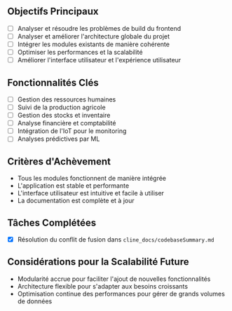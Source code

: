 ## Objectifs Principaux

-   [ ] Analyser et résoudre les problèmes de build du frontend
-   [ ] Analyser et améliorer l'architecture globale du projet
-   [ ] Intégrer les modules existants de manière cohérente
-   [ ] Optimiser les performances et la scalabilité
-   [ ] Améliorer l'interface utilisateur et l'expérience utilisateur

## Fonctionnalités Clés

-   [ ] Gestion des ressources humaines
-   [ ] Suivi de la production agricole
-   [ ] Gestion des stocks et inventaire
-   [ ] Analyse financière et comptabilité
-   [ ] Intégration de l'IoT pour le monitoring
-   [ ] Analyses prédictives par ML

## Critères d'Achèvement

-   Tous les modules fonctionnent de manière intégrée
-   L'application est stable et performante
-   L'interface utilisateur est intuitive et facile à utiliser
-   La documentation est complète et à jour

## Tâches Complétées

-   [x] Résolution du conflit de fusion dans `cline_docs/codebaseSummary.md`

## Considérations pour la Scalabilité Future

-   Modularité accrue pour faciliter l'ajout de nouvelles fonctionnalités
-   Architecture flexible pour s'adapter aux besoins croissants
-   Optimisation continue des performances pour gérer de grands volumes de données
